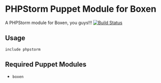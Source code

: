 # PHPStorm Puppet Module for Boxen

A PHPStorm module for Boxen, you guys!!! [![Build Status](https://api.travis-ci.org/boxen/puppet-phpstorm.png?branch=master)](https://travis-ci.org/boxen/puppet-phpstorm)

## Usage

```puppet
include phpstorm
```

## Required Puppet Modules

* `boxen`
